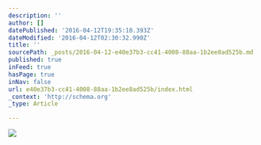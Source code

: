 ```yaml
---
description: ''
author: []
datePublished: '2016-04-12T19:35:10.393Z'
dateModified: '2016-04-12T02:30:32.990Z'
title: ''
sourcePath: _posts/2016-04-12-e40e37b3-cc41-4008-88aa-1b2ee8ad525b.md
published: true
inFeed: true
hasPage: true
inNav: false
url: e40e37b3-cc41-4008-88aa-1b2ee8ad525b/index.html
_context: 'http://schema.org'
_type: Article

---
```

![](https://the-grid-user-content.s3-us-west-2.amazonaws.com/dc372ba6-785d-4f24-857f-af23a5ecc317.png)